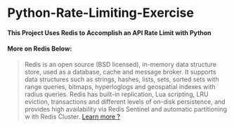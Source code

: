 # Python-Rate-Limiting-Exercise

#### This Project Uses Redis to Accomplish an API Rate Limit with Python
#### More on Redis Below:
> Redis is an open source (BSD licensed), in-memory data structure store, used as a database, 
> cache and message broker. It supports data structures such as strings, hashes, lists, sets, 
> sorted sets with range queries, bitmaps, hyperloglogs and geospatial indexes with radius queries. 
> Redis has built-in replication, Lua scripting, LRU eviction, transactions and different levels of 
> on-disk persistence, and provides high availability via Redis Sentinel and automatic partitioning w
> ith Redis Cluster. [Learn more ?](https://redis.io/topics/introduction)

